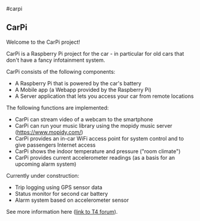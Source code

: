 #carpi

CarPi
-----

Welcome to the CarPi project!

CarPi is a Raspberry Pi project for the car - in particular for old cars that don't have a fancy infotainment system.

CarPi consists of the following components:

* A Raspberry Pi that is powered by the car's battery
* A Mobile app (a Webapp provided by the Raspberry Pi)
* A Server application that lets you access your car from remote locations

The following functions are implemented: 

* CarPi can stream video of a webcam to the smartphone
* CarPi can run your music library using the mopidy music server (https://www.mopidy.com/)
* CarPi provides an in-car WiFi access point for system control and to give passengers Internet access
* CarPi shows the indoor temperature and pressure ("room climate")
* CarPi provides current accelerometer readings (as a basis for an upcoming alarm system)

Currently under construction:

* Trip logging using GPS sensor data
* Status monitor for second car battery
* Alarm system based on accelerometer sensor

See more information here ([link to T4 forum](http://www.t4forum.de/wbb3/board19-technik-bereich/board120-umbauten-tuning/board2-car-hifi-multimedia-und-navigation/232073-carpi-mein-pc-f%C3%BCr-den-bully-zwischenstand/)).




